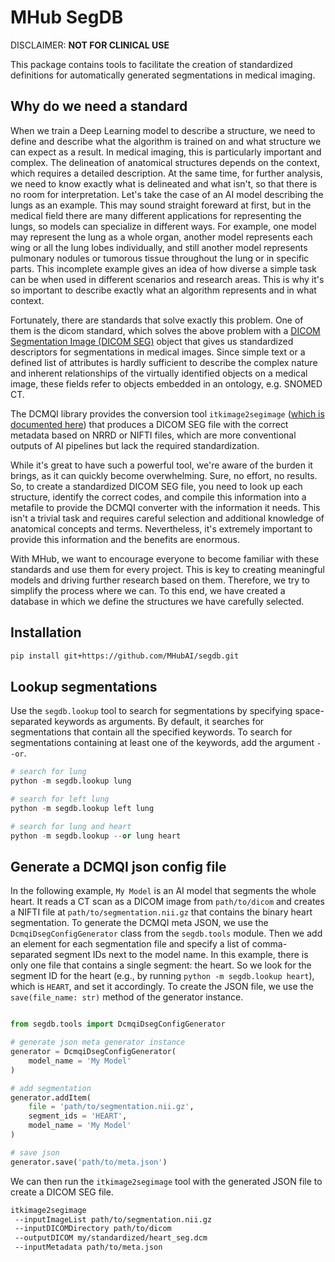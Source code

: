 # MHub SegDB

DISCLAIMER: **NOT FOR CLINICAL USE**

This package contains tools to facilitate the creation of standardized definitions for automatically generated segmentations in medical imaging.

## Why do we need a standard

When we train a Deep Learning model to describe a structure, we need to define and describe what the algorithm is trained on and what structure we can expect as a result.
In medical imaging, this is particularly important and complex. The delineation of anatomical structures depends on the context, which requires a detailed description. At the same time, for further analysis, we need to know exactly what is delineated and what isn't, so that there is no room for interpretation.
Let's take the case of an AI model describing the lungs as an example. This may sound straight foreward at first, but in the medical field there are many different applications for representing the lungs, so models can specialize in different ways. For example, one model may represent the lung as a whole organ, another model represents each wing or all the lung lobes individually, and still another model represents pulmonary nodules or tumorous tissue throughout the lung or in specific parts. This incomplete example gives an idea of how diverse a simple task can be when used in different scenarios and research areas. This is why it's so important to describe exactly what an algorithm represents and in what context.

Fortunately, there are standards that solve exactly this problem. One of them is the dicom standard, which solves the above problem with a [DICOM Segmentation Image (DICOM SEG)](https://dicom.nema.org/medical/dicom/current/output/chtml/part03/sect_A.51.html) object that gives us standardized descriptors for segmentations in medical images. Since simple text or a defined list of attributes is hardly sufficient to describe the complex nature and inherent relationships of the virtually identified objects on a medical image, these fields refer to objects embedded in an ontology, e.g. SNOMED CT.

The DCMQI library provides the conversion tool `itkimage2segimage` ([which is documented here](https://qiicr.gitbook.io/dcmqi-guide/opening/cmd_tools/seg/itkimage2segimage)) that produces a DICOM SEG file with the correct metadata based on NRRD or NIFTI files, which are more conventional outputs of AI pipelines but lack the required standardization.

While it's great to have such a powerful tool, we're aware of the burden it brings, as it can quickly become overwhelming. Sure, no effort, no results. So, to create a standardized DICOM SEG file, you need to look up each structure, identify the correct codes, and compile this information into a metafile to provide the DCMQI converter with the information it needs. This isn't a trivial task and requires careful selection and additional knowledge of anatomical concepts and terms. Nevertheless, it's extremely important to provide this information and the benefits are enormous.

With MHub, we want to encourage everyone to become familiar with these standards and use them for every project. This is key to creating meaningful models and driving further research based on them. Therefore, we try to simplify the process where we can. To this end, we have created a database in which we define the structures we have carefully selected.

## Installation

```bash
pip install git+https://github.com/MHubAI/segdb.git
```

## Lookup segmentations

Use the `segdb.lookup` tool to search for segmentations by specifying space-separated keywords as arguments.
By default, it searches for segmentations that contain all the specified keywords. To search for segmentations containing at least one of the keywords, add the argument `--or`.

```python
# search for lung
python -m segdb.lookup lung

# search for left lung
python -m segdb.lookup left lung

# search for lung and heart
python -m segdb.lookup --or lung heart 
```

## Generate a DCMQI json config file

In the following example, `My Model` is an AI model that segments the whole heart. It reads a CT scan as a DICOM image from `path/to/dicom` and creates a NIFTI file at `path/to/segmentation.nii.gz` that contains the binary heart segmentation.
To generate the DCMQI meta JSON, we use the `DcmqiDsegConfigGenerator` class from the `segdb.tools` module.
Then we add an element for each segmentation file and specify a list of comma-separated segment IDs next to the model name.
In this example, there is only one file that contains a single segment: the heart. So we look for the segment ID for the heart (e.g., by running `python -m segdb.lookup heart`), which is `HEART`, and set it accordingly.
To create the JSON file, we use the `save(file_name: str)` method of the generator instance.

```python

from segdb.tools import DcmqiDsegConfigGenerator

# generate json meta generator instance
generator = DcmqiDsegConfigGenerator(
    model_name = 'My Model'
)

# add segmentation
generator.addItem(
    file = 'path/to/segmentation.nii.gz',
    segment_ids = 'HEART',
    model_name = 'My Model'
)

# save json
generator.save('path/to/meta.json')
```

We can then run the `itkimage2segimage` tool with the generated JSON file to create a DICOM SEG file.

```bash
itkimage2segimage 
 --inputImageList path/to/segmentation.nii.gz
 --inputDICOMDirectory path/to/dicom
 --outputDICOM my/standardized/heart_seg.dcm
 --inputMetadata path/to/meta.json
```
